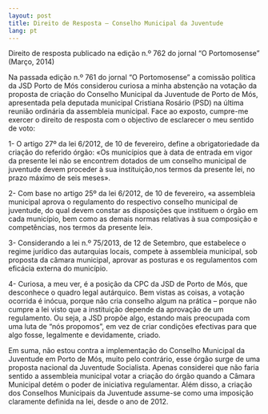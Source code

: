 ```yaml
---
layout: post
title: Direito de Resposta – Conselho Municipal da Juventude
lang: pt
---
```


<div class="message">
  Direito de resposta publicado na edição n.º 762 do jornal “O Portomosense” (Março, 2014)
</div>

Na passada edição n.º 761 do jornal “O Portomosense” a comissão política da JSD Porto de Mós considerou curiosa a minha abstenção na votação da proposta de criação do Conselho Municipal da Juventude de Porto de Mós, apresentada pela deputada municipal Cristiana Rosário (PSD) na última reunião ordinária da assembleia municipal. Face ao exposto, cumpre-me exercer o direito de resposta com o objectivo de esclarecer o meu sentido de voto:

1- O artigo 27º da lei 6/2012, de 10 de fevereiro, define a obrigatoriedade da criação do referido órgão: «Os municípios que à data de entrada em vigor da presente lei não se encontrem dotados de um conselho municipal de juventude devem proceder à sua instituição,nos termos da presente lei, no prazo máximo de seis meses».

2- Com base no artigo 25º da lei 6/2012, de 10 de fevereiro, «a assembleia municipal aprova o regulamento do respectivo conselho municipal de juventude, do qual devem constar as disposições que instituem o órgão em cada município, bem como as demais normas relativas à sua composição e competências, nos termos da presente lei».

3- Considerando a lei n.º 75/2013, de 12 de Setembro, que estabelece o regime jurídico das autarquias locais, compete à assembleia municipal, sob proposta da câmara municipal, aprovar as posturas e os regulamentos com eficácia externa do município.

4- Curiosa, a meu ver, é a posição da CPC da JSD de Porto de Mós, que desconhece o quadro legal autárquico. Bem vistas as coisas, a votação ocorrida é inócua, porque não cria conselho algum na prática – porque não cumpre a lei visto que a instituição depende da aprovação de um regulamento. Ou seja, a JSD propõe algo, estando mais preocupada com uma luta de “nós propomos”, em vez de criar condições efectivas para que algo fosse, legalmente e devidamente, criado.

Em suma, não estou contra a implementação do Conselho Municipal da Juventude em Porto de Mós, muito pelo contrário, esse órgão surge de uma proposta nacional da Juventude Socialista. Apenas considerei que não faria sentido a assembleia municipal votar a criação do órgão quando a Câmara Municipal detém o poder de iniciativa regulamentar. Além disso, a criação dos Conselhos Municipais da Juventude assume-se como uma imposição claramente definida na lei, desde o ano de 2012.
